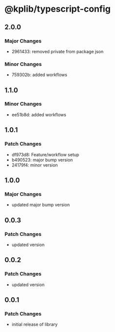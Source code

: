 # @kplib/typescript-config

## 2.0.0

### Major Changes

- 2961433: removed private from package json

### Minor Changes

- 759302b: added workflows

## 1.1.0

### Minor Changes

- ee51b8d: added workflows

## 1.0.1

### Patch Changes

- df973d8: Feature/workflow setup
- b490523: major bump version
- 24179f4: minor version

## 1.0.0

### Major Changes

- updated major bump version

## 0.0.3

### Patch Changes

- updated version

## 0.0.2

### Patch Changes

- updated version

## 0.0.1

### Patch Changes

- initial release of library
